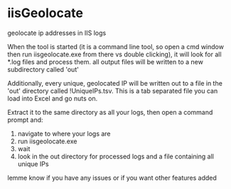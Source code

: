 # iisGeolocate
geolocate ip addresses in IIS logs

When the tool is started (it is a command line tool, so open a cmd window then run iisgeolocate.exe from there vs double clicking), it will look for all *.log files and process them. all output files will be written to a new subdirectory called 'out'

Additionally, every unique, geolocated IP will be written out to a file in the 'out' directory called !UniqueIPs.tsv. This is a tab separated file you can load into Excel and go nuts on.

Extract it to the same directory as all your logs, then open a command prompt and:

1. navigate to where your logs are
2. run iisgeolocate.exe
3. wait
4. look in the out directory for processed logs and a file containing all unique IPs

lemme know if you have any issues or if you want other features added
